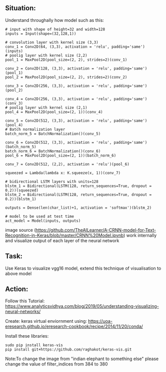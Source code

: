 ## Situation: 
Understand throughally how model such as this:

```
# input with shape of height=32 and width=128 
inputs = Input(shape=(32,128,1))
 
# convolution layer with kernel size (3,3)
conv_1 = Conv2D(64, (3,3), activation = 'relu', padding='same')(inputs)
# poolig layer with kernel size (2,2)
pool_1 = MaxPool2D(pool_size=(2, 2), strides=2)(conv_1)
 
conv_2 = Conv2D(128, (3,3), activation = 'relu', padding='same')(pool_1)
pool_2 = MaxPool2D(pool_size=(2, 2), strides=2)(conv_2)
 
conv_3 = Conv2D(256, (3,3), activation = 'relu', padding='same')(pool_2)
 
conv_4 = Conv2D(256, (3,3), activation = 'relu', padding='same')(conv_3)
# poolig layer with kernel size (2,1)
pool_4 = MaxPool2D(pool_size=(2, 1))(conv_4)
 
conv_5 = Conv2D(512, (3,3), activation = 'relu', padding='same')(pool_4)
# Batch normalization layer
batch_norm_5 = BatchNormalization()(conv_5)
 
conv_6 = Conv2D(512, (3,3), activation = 'relu', padding='same')(batch_norm_5)
batch_norm_6 = BatchNormalization()(conv_6)
pool_6 = MaxPool2D(pool_size=(2, 1))(batch_norm_6)
 
conv_7 = Conv2D(512, (2,2), activation = 'relu')(pool_6)
 
squeezed = Lambda(lambda x: K.squeeze(x, 1))(conv_7)
 
# bidirectional LSTM layers with units=128
blstm_1 = Bidirectional(LSTM(128, return_sequences=True, dropout = 0.2))(squeezed)
blstm_2 = Bidirectional(LSTM(128, return_sequences=True, dropout = 0.2))(blstm_1)
 
outputs = Dense(len(char_list)+1, activation = 'softmax')(blstm_2)

# model to be used at test time
act_model = Model(inputs, outputs)
```
image source (https://github.com/TheAILearner/A-CRNN-model-for-Text-Recognition-in-Keras/blob/master/CRNN%20Model.ipynb)
work internally and visualize output of each layer of the neural network

## Task: 
Use Keras to visualize vgg16 model, extend this technique of visualisation to above model

## Action:

Follow this Tutorial:
https://www.analyticsvidhya.com/blog/2019/05/understanding-visualizing-neural-networks/

Create: keras virtual enviornment using: https://uoa-eresearch.github.io/eresearch-cookbook/recipe/2014/11/20/conda/

Install these libraries:
```
sudo pip install keras-vis
pip install git+https://github.com/raghakot/keras-vis.git
```
Note:To change the image from "indian elephant to something else" please change the value of filter_indices from 384 to 380
